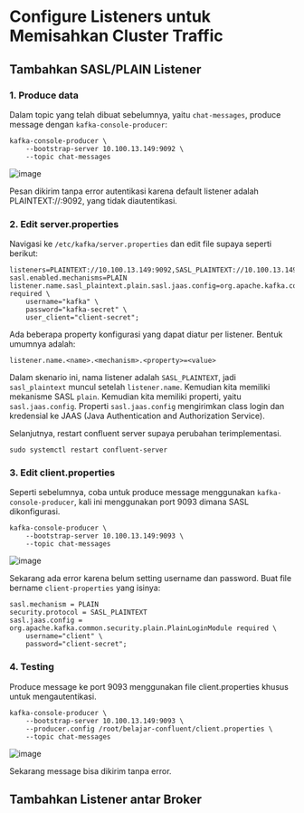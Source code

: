 # Configure Listeners untuk Memisahkan Cluster Traffic

## Tambahkan SASL/PLAIN Listener

### 1. Produce data

Dalam topic yang telah dibuat sebelumnya, yaitu `chat-messages`, produce message dengan `kafka-console-producer`:

```
kafka-console-producer \
    --bootstrap-server 10.100.13.149:9092 \
    --topic chat-messages
```

![image](https://github.com/ivynajohansen/belajar-confluent/assets/83331802/f253ec58-1efa-41da-9dc8-1bc8e2933f3d)

Pesan dikirim tanpa error autentikasi karena default listener adalah PLAINTEXT://:9092, yang tidak diautentikasi.

### 2. Edit server.properties

Navigasi ke `/etc/kafka/server.properties` dan edit file supaya seperti berikut:

```
listeners=PLAINTEXT://10.100.13.149:9092,SASL_PLAINTEXT://10.100.13.149:9093
sasl.enabled.mechanisms=PLAIN
listener.name.sasl_plaintext.plain.sasl.jaas.config=org.apache.kafka.common.security.plain.PlainLoginModule required \
    username="kafka" \
    password="kafka-secret" \
    user_client="client-secret";
```

Ada beberapa property konfigurasi yang dapat diatur per listener. Bentuk umumnya adalah:

```
listener.name.<name>.<mechanism>.<property>=<value>
```

Dalam skenario ini, nama listener adalah `SASL_PLAINTEXT`, jadi `sasl_plaintext` muncul setelah `listener.name`. Kemudian kita memiliki mekanisme SASL `plain`. Kemudian kita memiliki properti, yaitu `sasl.jaas.config`. Properti `sasl.jaas.config` mengirimkan class login dan kredensial ke JAAS (Java Authentication and Authorization Service).

Selanjutnya, restart confluent server supaya perubahan terimplementasi.

```
sudo systemctl restart confluent-server
```

### 3. Edit client.properties

Seperti sebelumnya, coba untuk produce message menggunakan `kafka-console-producer`, kali ini menggunakan port 9093 dimana SASL dikonfigurasi.

```
kafka-console-producer \
    --bootstrap-server 10.100.13.149:9093 \
    --topic chat-messages
```

![image](https://github.com/ivynajohansen/belajar-confluent/assets/83331802/659e10b7-bf7c-4338-84cd-c37e4ccac3cf)

Sekarang ada error karena belum setting username dan password. Buat file bername `client-properties` yang isinya:

```
sasl.mechanism = PLAIN
security.protocol = SASL_PLAINTEXT
sasl.jaas.config = org.apache.kafka.common.security.plain.PlainLoginModule required \
    username="client" \
    password="client-secret";
```

### 4. Testing

Produce message ke port 9093 menggunakan file client.properties khusus untuk mengautentikasi.

```
kafka-console-producer \
    --bootstrap-server 10.100.13.149:9093 \
    --producer.config /root/belajar-confluent/client.properties \
    --topic chat-messages
```

![image](https://github.com/ivynajohansen/belajar-confluent/assets/83331802/9a57c188-c1cc-4f14-a805-88acb0f72758)

Sekarang message bisa dikirim tanpa error.

## Tambahkan Listener antar Broker

